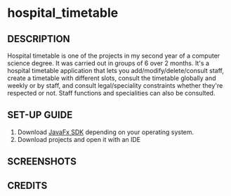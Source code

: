 # hospital_timetable

## DESCRIPTION
Hospital timetable is one of the projects in my second year of a computer science degree.  It was carried out in groups of 6 over 2 months. 
It's a hospital timetable application that lets you add/modify/delete/consult staff, create a timetable with different slots, consult the timetable globally and weekly or by staff, and consult legal/speciality constraints whether they're respected or not. Staff functions and specialities can also be consulted.

## SET-UP GUIDE
1. Download [JavaFx SDK](https://gluonhq.com/products/javafx/) depending on your operating system.
2. Download projects and open it with an IDE
## SCREENSHOTS

## CREDITS
